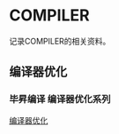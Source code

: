 # COMPILER

记录COMPILER的相关资料。

## 编译器优化

### 毕昇编译 编译器优化系列

[编译器优化](https://mp.weixin.qq.com/mp/appmsgalbum?__biz=MzkyNTMwMjI2Mw==&action=getalbum&album_id=2365606071563911169&scene=173&from_msgid=2247484619&from_itemidx=1&count=3&nolastread=1#wechat_redirect)

